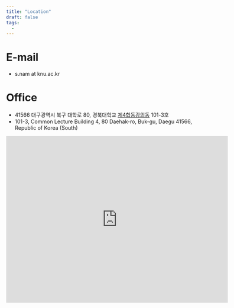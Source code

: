 ```yaml
---
title: "Location"
draft: false
tags:
  - 
---
```

# E-mail
- s.nam at knu.ac.kr
  
# Office
- 41566 대구광역시 북구 대학로 80, 경북대학교 [제4합동강의동](geo:35.8895502303656,128.6148861050606) 101-3호
- 101-3, Common Lecture Building 4, 80 Daehak-ro, Buk-gu, Daegu 41566, Republic of Korea (South)
<iframe src="https://www.google.com/maps/embed?pb=!1m18!1m12!1m3!1d3232.3435567254755!2d128.6123123773019!3d35.88960057252081!2m3!1f0!2f0!3f0!3m2!1i1024!2i768!4f13.1!3m3!1m2!1s0x3565e19ee7e72e7b%3A0xa7d2149266b19075!2sKNU%20Common%20Lecture%20Building.4!5e0!3m2!1sen!2skr!4v1726976068241!5m2!1sen!2skr" width="600" height="450" style="border:0;" allowfullscreen="" loading="lazy" referrerpolicy="no-referrer-when-downgrade"></iframe>